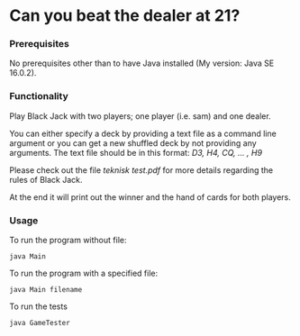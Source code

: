 # Can you beat the dealer at 21?

### Prerequisites

No prerequisites other than to have Java installed (My version: Java SE 16.0.2).

### Functionality

Play Black Jack with two players; one player (i.e. sam) and one dealer.

You can either specify a deck by providing a text file as a command line argument or you can get a new shuffled deck by not providing any arguments. 
The text file should be in this format: _D3, H4, CQ, ... , H9_

Please check out the file _teknisk test.pdf_ for more details regarding the rules of Black Jack. 

At the end it will print out the winner and the hand of cards for both players. 

### Usage


To run the program without file:
```
java Main 
```

To run the program with a specified file:

```
java Main filename
```

To run the tests

```
java GameTester
```
